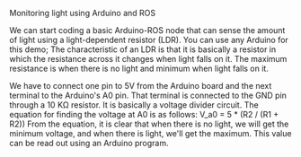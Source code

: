 Monitoring light using Arduino and ROS



We can start coding a basic Arduino-ROS node that can sense the amount of light using a 
light-dependent resistor (LDR). You can use any Arduino for this demo; 
The characteristic of an LDR is that it is basically a resistor in which the
resistance across it changes when light falls on it. The maximum resistance is when there is
no light and minimum when light falls on it.

We have to connect one pin to 5V from the Arduino board and the next terminal to the
Arduino's A0 pin. That terminal is connected to the GND pin through a 10 KΩ resistor. It is
basically a voltage divider circuit. The equation for finding the voltage at A0 is as follows:
V_a0 = 5 * (R2 / (R1 + R2))
From the equation, it is clear that when there is no light, we will get the minimum voltage,
and when there is light, we'll get the maximum. This value can be read out using an
Arduino program.
